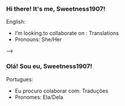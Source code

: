 ### Hi there! It's me, Sweetness1907!

English:

- I’m looking to collaborate on : Translations
- Pronouns: She/Her 

-->

### Olá! Sou eu, Sweetness1907!



Portugues:

- Eu procuro colaborar com: Traduções
- Pronomes: Ela/Dela
